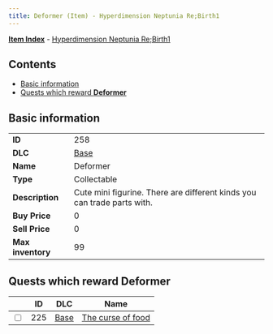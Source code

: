 ```yaml
---
title: Deformer (Item) - Hyperdimension Neptunia Re;Birth1
---
```


[**Item Index**](/neptunia/rb1/item/index.html) - [Hyperdimension Neptunia Re;Birth1](/neptunia/rb1)

## Contents

- [Basic information](#basic-information)
- [Quests which reward **Deformer**](#quests-which-reward-deformer)

## Basic information

|   |   |
| -- | -- |
| **ID** | 258 |
| **DLC** | [Base](/neptunia/rb1/dlc/1-base.html) |
| **Name** | Deformer |
| **Type** | Collectable |
| **Description** | Cute mini figurine. There are different kinds you can trade parts with. |
| **Buy Price** | 0 |
| **Sell Price** | 0 |
| **Max inventory** | 99 |


## Quests which reward **Deformer**

|    | ID | DLC | Name |
| -- | -- | --- | ---- |
| <input type="checkbox" id="rb1-quest-1-225" class="trackbox" /> | 225 | [Base](/neptunia/rb1/dlc/1-base.html) | [The curse of food](/neptunia/rb1/quest/1-225-the-curse-of-food.html) |
